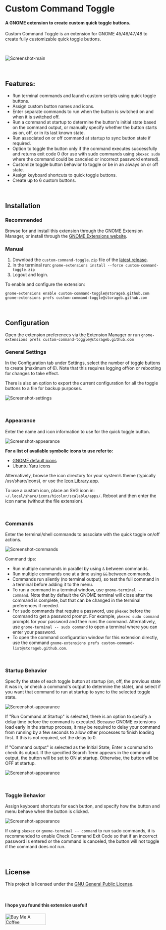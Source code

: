 # Custom Command Toggle

#### A GNOME extension to create custom quick toggle buttons.

Custom Command Toggle is an extension for GNOME 45/46/47/48 to create fully customizable quick toggle buttons.

<br>

![Screenshot-main](screenshots/screenshot-main-5.png)

<br>

## Features:

- Run terminal commands and launch custom scripts using quick toggle buttons.
- Assign custom button names and icons.
- Enter separate commands to run when the button is switched on and when it is switched off.
- Run a command at startup to determine the button's initial state based on the command output, or manually specify whether the button starts as on, off, or in its last known state.
- Run associated on or off command at startup to sync button state if required.
- Option to toggle the button only if the command executes successfully and returns exit code 0 (for use with sudo commands using `pkexec sudo` where the command could be canceled or incorrect password entered).
- Customize toggle button behavior to toggle or be in an always on or off state.
- Assign keyboard shortcuts to quick toggle buttons.
- Create up to 6 custom buttons.

<br>

## Installation


### Recommended


Browse for and install this extension through the GNOME Extension Manager, or install through the [GNOME Extensions website](https://extensions.gnome.org/extension/7012/custom-command-toggle/).


### Manual

1. Download the `custom-command-toggle.zip` file of the [latest release](https://github.com/StorageB/custom-command-toggle/releases). 
2. In the terminal run:
`gnome-extensions install --force custom-command-toggle.zip`
3. Logout and login.

To enable and configure the extension:
```
gnome-extensions enable custom-command-toggle@storageb.github.com
gnome-extensions prefs custom-command-toggle@storageb.github.com
```

<br>

## Configuration

Open the extension preferences via the Extension Manager or run
`gnome-extensions prefs custom-command-toggle@storageb.github.com`

### General Settings

In the Configuration tab under Settings, select the number of toggle buttons to create (maximum of 6). Note that this requires logging off/on or rebooting for changes to take effect.

There is also an option to export the current configuration for all the toggle buttons to a file for backup purposes. 

![Screenshot-settings](screenshots/screenshot-settings-2.png)

<br>

### Appearance

Enter the name and icon information to use for the quick toggle button. 

![Screenshot-appearance](screenshots/Screenshot-appearance.png)

**For a list of available symbolic icons to use refer to:**
- [GNOME default icons](https://github.com/StorageB/icons/blob/main/GNOME46Adwaita/icons.md)
- [Ubuntu Yaru icons](https://github.com/StorageB/icons/blob/main/Yaru/icons.md)

Alternatively, browse the icon directory for your system’s theme (typically /usr/share/icons), or use the [Icon Library app](https://flathub.org/apps/org.gnome.design.IconLibrary).

To use a custom icon, place an SVG icon in: `~/.local/share/icons/hicolor/scalable/apps/`. Reboot and then enter the icon name (without the file extension). 

<br>

### Commands

Enter the terminal/shell commands to associate with the quick toggle on/off actions.

![Screenshot-commands](screenshots/Screenshot-commands.png)

Command tips:
- Run multiple commands in parallel by using `&` between commands.
- Run multiple commands one at a time using `&&` between commands.
- Commands run silently (no terminal output), so test the full command in a terminal before adding it to the menu. 
- To run a command in a terminal window, use `gnome-terminal -- command`. Note that by default the GNOME terminal will close after the command is complete, but that can be changed in the terminal preferences if needed.
- For sudo commands that require a password, use `pkexec` before the command to get a password prompt. For example, `pkexec sudo command` prompts for your password and then runs the command. Alternatively, use `gnome-terminal -- sudo command` to open a terminal where you can enter your password.
- To open the command configuration window for this extension directly, use the command `gnome-extensions prefs custom-command-list@storageb.github.com`.

<br>


### Startup Behavior

Specify the state of each toggle button at startup (on, off, the previous state it was in, or check a command's output to determine the state), and select if you want that command to run at startup to sync to the selected toggle state.

![Screenshot-appearance](screenshots/Screenshot-startup.png)

If "Run Command at Startup" is selected, there is an option to specify a delay time before the command is executed. Because GNOME extensions load early in the startup process, it may be required to delay your command from running by a few seconds to allow other processes to finish loading first. If this is not required, set the delay to 0.

If "Command output" is selected as the Initial State, Enter a command to check its output. If the specified Search Term appears in the command output, the button will be set to ON at startup. Otherwise, the button will be OFF at startup.

![Screenshot-appearance](screenshots/screenshot-startup-2.png)


<br>

### Toggle Behavior

Assign keyboard shortcuts for each button, and specify how the button and menu behave when the button is clicked.

![Screenshot-appearance](screenshots/screenshot-toggle-2.png)

If using `pkexec` or `gnome-terminal -- command` to run sudo commands, it is recommended to enable Check Command Exit Code so that if an incorrect password is entered or the command is canceled, the button will not toggle if the command does not run.

<br>


## License

This project is licensed under the [GNU General Public License](http://www.gnu.org/licenses/).

<br>

#### I hope you found this extension useful!

<a href="https://www.buymeacoffee.com/StorageB" target="_blank"><img src="https://cdn.buymeacoffee.com/buttons/v2/default-yellow.png" alt="Buy Me A Coffee" style="height: 36px !important;width: 131px !important;" ></a>


